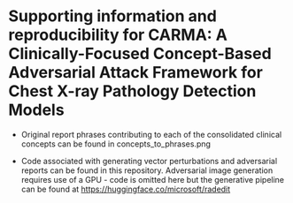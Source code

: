 # Supporting information and reproducibility for CARMA: A Clinically-Focused Concept-Based Adversarial Attack Framework for Chest X-ray Pathology Detection Models

- Original report phrases contributing to each of the consolidated clinical concepts can be found in concepts_to_phrases.png

- Code associated with generating vector perturbations and adversarial reports can be found in this repository. Adversarial image generation requires use of a GPU - code is omitted here but the generative pipeline can be found at https://huggingface.co/microsoft/radedit
